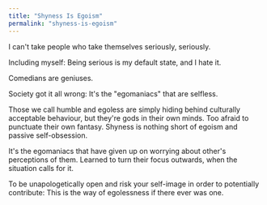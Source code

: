 ```yaml
---
title: "Shyness Is Egoism"
permalink: "shyness-is-egoism"
---
```


I can't take people who take themselves seriously, seriously.

Including myself: Being serious is my default state, and I hate it.

Comedians are geniuses.

Society got it all wrong: It's the "egomaniacs" that are selfless.

Those we call humble and egoless are simply hiding behind culturally acceptable behaviour, but they're gods in their own minds. Too afraid to punctuate their own fantasy. Shyness is nothing short of egoism and passive self-obsession.

It's the egomaniacs that have given up on worrying about other's perceptions of them. Learned to turn their focus outwards, when the situation calls for it.

To be unapologetically open and risk your self-image in order to potentially contribute: This is the way of egolessness if there ever was one.
